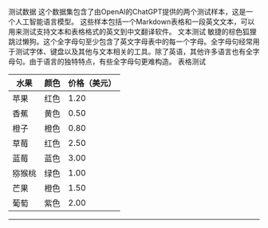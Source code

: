 测试数据
这个数据集包含了由OpenAI的ChatGPT提供的两个测试样本，这是一个人工智能语言模型。
这些样本包括一个Markdown表格和一段英文文本，可以用来测试支持文本和表格格式的英文到中文翻译软件。
文本测试
敏捷的棕色狐狸跳过懒狗。这个全字母句至少包含了英文字母表中的每一个字母。全字母句经常用于测试字体、键盘以及其他与文本相关的工具。除了英语，其他许多语言也有全字母句。由于语言的独特特点，有些全字母句更难构造。
表格测试

| 水果 | 颜色 | 价格（美元） |
| --- | --- | --- |
| 苹果 | 红色 | 1.20 |
| 香蕉 | 黄色 | 0.50 |
| 橙子 | 橙色 | 0.80 |
| 草莓 | 红色 | 2.50 |
| 蓝莓 | 蓝色 | 3.00 |
| 猕猴桃 | 绿色 | 1.00 |
| 芒果 | 橙色 | 1.50 |
| 葡萄 | 紫色 | 2.00 |

---

